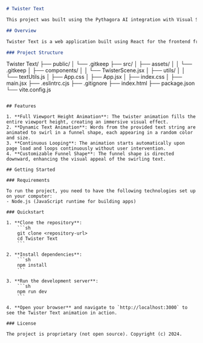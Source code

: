 ```markdown
# Twister Text

This project was built using the Pythagora AI integration with Visual Studio Code.  Aside from some debugging and a few hand-written lines of code, no typing or even copying and pasting was required to build this page after the intial prompt.  Pythagora automatically creates all the necessary files and code for the project with little human intervention.

## Overview

Twister Text is a web application built using React for the frontend framework and WebGL for animations. The project utilizes Three.js, a JavaScript 3D library, and React-Three-Fiber, a React renderer for Three.js, to create the twister text animation. The architecture of the project is primarily frontend, with a single React component managing the WebGL canvas and animation logic.

### Project Structure

```
Twister Text/
├── public/
│   └── .gitkeep
├── src/
│   ├── assets/
│   │   └── .gitkeep
│   ├── components/
│   │   └── TwisterScene.jsx
│   ├── utils/
│   │   └── textUtils.js
│   ├── App.css
│   ├── App.jsx
│   ├── index.css
│   ├── main.jsx
├── .eslintrc.cjs
├── .gitignore
├── index.html
├── package.json
└── vite.config.js
```

## Features

1. **Full Viewport Height Animation**: The twister animation fills the entire viewport height, creating an immersive visual effect.
2. **Dynamic Text Animation**: Words from the provided text string are animated to swirl in a funnel shape, each appearing in a random color and size.
3. **Continuous Looping**: The animation starts automatically upon page load and loops continuously without user intervention.
4. **Customizable Funnel Shape**: The funnel shape is directed downward, enhancing the visual appeal of the swirling text.

## Getting Started

### Requirements

To run the project, you need to have the following technologies set up on your computer:
- Node.js (JavaScript runtime for building apps)

### Quickstart

1. **Clone the repository**:
    ```sh
    git clone <repository-url>
    cd Twister Text
    ```

2. **Install dependencies**:
    ```sh
    npm install
    ```

3. **Run the development server**:
    ```sh
    npm run dev
    ```

4. **Open your browser** and navigate to `http://localhost:3000` to see the Twister Text animation in action.

### License

The project is proprietary (not open source). Copyright (c) 2024.
```
